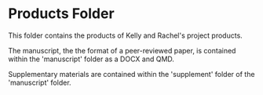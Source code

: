 # Products Folder

This folder contains the products of Kelly and Rachel's project products. 

The manuscript, the the format of a peer-reviewed paper, is contained within the 'manuscript' folder as a DOCX and QMD. 

Supplementary materials are contained within the 'supplement' folder of the 'manuscript' folder.


